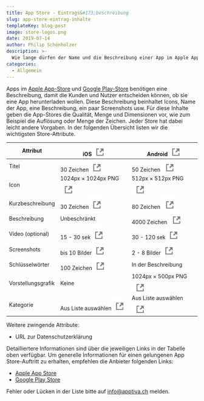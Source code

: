 ```yaml
---
title: App Store - Eintrags&#173;beschreibung
slug: app-store-eintrag-inhalte
templateKey: blog-post
image: store-logos.png
date: 2019-07-14
author: Philip Schönholzer
description: >-
  Wie lange dürfen der Name und die Beschreibung einer App im Apple App-Store oder dem Google Play-Store sein? Und viele Bilder in welche Auflösung? Diese und andere Angaben für die App-Stores beschreiben wir in diesem Beitrag.
categories:
  - Allgemein
---
```


Apps im [Apple App-Store](https://www.apple.com/ios/app-store/) und [Google Play-Store](https://play.google.com/store) benötigen eine Beschreibung, damit die Kunden und Nutzer entscheiden können, ob sie eine App herunterladen wollen. Diese Beschreibung beinhaltet Icons, Name der App, eine Beschreibung, ein paar Screenshots usw. Für diese Inhalte geben die App-Stores die Qualität, Menge und Dimensionen vor, wie zum Beispiel die Auflösung oder Menge der Zeichen. Jeder Store hat dabei leicht andere Vorgaben. In der folgenden Übersicht listen wir die wichtigsten Store-Attribute.

| Attribut           | iOS[![Externer Link](ext4-link.svg)][1]                 | Android[![Externer Link](ext4-link.svg)][2]             |
| ------------------ | ------------------------------------------------------- | ------------------------------------------------------- |
| Titel              | 30 Zeichen[![Externer Link](ext4-link.svg)][1]          | 50 Zeichen [![Externer Link](ext4-link.svg)][10]        |
| Icon               | 1024px × 1024px PNG[![Externer Link](ext4-link.svg)][9] | 512px × 512px PNG[![Externer Link](ext4-link.svg)][11]  |
| Kurzbeschreibung   | 30 Zeichen[![Externer Link](ext4-link.svg)][1]          | 80 Zeichen [![Externer Link](ext4-link.svg)][10]        |
| Beschreibung       | Unbeschränkt                                            | 4000 Zeichen [![Externer Link](ext4-link.svg)][10]      |
| Video (optional)   | 15 - 30 sek[![Externer Link](ext4-link.svg)][3]         | 30 - 120 sek[![Externer Link](ext4-link.svg)][5]        |
| Screenshots        | bis 10 Bilder[![Externer Link](ext4-link.svg)][4]       | 2 - 8 Bilder[![Externer Link](ext4-link.svg)][5]        |
| Schlüsselwörter    | 100 Zeichen[![Externer Link](ext4-link.svg)][1]         | In der Beschreibung                                     |
| Vorstellungsgrafik | Keine                                                   | 1024px × 500px PNG[![Externer Link](ext4-link.svg)][6]  |
| Kategorie          | Aus Liste auswählen[![Externer Link](ext4-link.svg)][7] | Aus Liste auswählen[![Externer Link](ext4-link.svg)][8] |

[1]: https://developer.apple.com/app-store/product-page/
[2]: https://developer.android.com/distribute/best-practices/launch/store-listing.html
[3]: https://help.apple.com/app-store-connect/#/dev4e413fcb8
[4]: https://help.apple.com/app-store-connect/#/devd274dd925
[5]: https://support.google.com/googleplay/android-developer/answer/1078870?hl=de
[6]: https://developer.android.com/distribute/best-practices/launch/feature-graphic.html
[7]: https://developer.apple.com/app-store/categories/
[8]: https://support.google.com/googleplay/android-developer/answer/113475?hl=de
[9]: https://developer.apple.com/design/human-interface-guidelines/ios/icons-and-images/app-icon/
[10]: https://support.google.com/googleplay/android-developer/answer/113469?hl=de#store_listing
[11]: https://developer.android.com/google-play/resources/icon-design-specifications

Weitere zwingende Attribute:

- URL zur Datenschutzerklärung

Detailliertere Informationen sind über die jeweiligen Links in der Tabelle oben verfügbar. Um generelle Informationen für einen gelungenen App Store-Auftritt zu erhalten, empfehlen die Anbieter folgenden Links:

- [Apple App Store](https://developer.apple.com/app-store/product-page/)
- [Google Play Store](https://developer.android.com/distribute/best-practices/launch/store-listing.html)

Fehler oder Lücken in der Liste bitte auf [info@apptiva.ch](mailto:info@apptiva.ch?subject=Blogpost%20App%20Store%20Eintragbeschreibung) melden.
